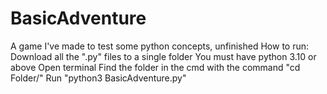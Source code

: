 # BasicAdventure
A game I've made to test some python concepts, unfinished
How to run:
Download all the ".py" files to a single folder
You must have python 3.10 or above
Open terminal
Find the folder in the cmd with the command "cd Folder/"
Run "python3 BasicAdventure.py"
